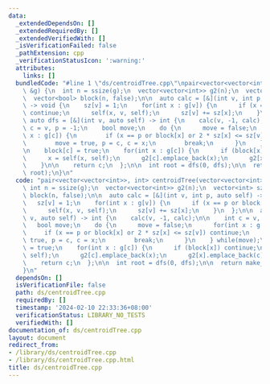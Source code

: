 ```yaml
---
data:
  _extendedDependsOn: []
  _extendedRequiredBy: []
  _extendedVerifiedWith: []
  _isVerificationFailed: false
  _pathExtension: cpp
  _verificationStatusIcon: ':warning:'
  attributes:
    links: []
  bundledCode: "#line 1 \"ds/centroidTree.cpp\"\npair<vector<vector<int>>, int> centroidTree(vector<vector<int>>\
    \ &g) {\n  int n = ssize(g);\n  vector<vector<int>> g2(n);\n  vector<int> sz(n);\n\
    \  vector<bool> block(n, false);\n\n  auto calc = [&](int v, int p, auto self)\
    \ -> void {\n    sz[v] = 1;\n    for(int x : g[v]) {\n      if (x == p or block[x])\
    \ continue;\n      self(x, v, self);\n      sz[v] += sz[x];\n    }\n  };\n\n \
    \ auto dfs = [&](int v, auto self) -> int {\n    calc(v, -1, calc);\n\n    int\
    \ c = v, p = -1;\n    bool move;\n    do {\n      move = false;\n      for(int\
    \ x : g[c]) {\n        if (x == p or block[x] or 2 * sz[x] <= sz[v]) continue;\n\
    \        move = true, p = c, c = x;\n        break;\n      }\n    } while(move);\n\
    \n    block[c] = true;\n    for(int x : g[c]) {\n      if (block[x]) continue;\n\
    \      x = self(x, self);\n      g2[c].emplace_back(x);\n      g2[x].emplace_back(c);\n\
    \    }\n\n    return c;\n  };\n\n  int root = dfs(0, dfs);\n\n  return make_pair(g2,\
    \ root);\n}\n"
  code: "pair<vector<vector<int>>, int> centroidTree(vector<vector<int>> &g) {\n \
    \ int n = ssize(g);\n  vector<vector<int>> g2(n);\n  vector<int> sz(n);\n  vector<bool>\
    \ block(n, false);\n\n  auto calc = [&](int v, int p, auto self) -> void {\n \
    \   sz[v] = 1;\n    for(int x : g[v]) {\n      if (x == p or block[x]) continue;\n\
    \      self(x, v, self);\n      sz[v] += sz[x];\n    }\n  };\n\n  auto dfs = [&](int\
    \ v, auto self) -> int {\n    calc(v, -1, calc);\n\n    int c = v, p = -1;\n \
    \   bool move;\n    do {\n      move = false;\n      for(int x : g[c]) {\n   \
    \     if (x == p or block[x] or 2 * sz[x] <= sz[v]) continue;\n        move =\
    \ true, p = c, c = x;\n        break;\n      }\n    } while(move);\n\n    block[c]\
    \ = true;\n    for(int x : g[c]) {\n      if (block[x]) continue;\n      x = self(x,\
    \ self);\n      g2[c].emplace_back(x);\n      g2[x].emplace_back(c);\n    }\n\n\
    \    return c;\n  };\n\n  int root = dfs(0, dfs);\n\n  return make_pair(g2, root);\n\
    }\n"
  dependsOn: []
  isVerificationFile: false
  path: ds/centroidTree.cpp
  requiredBy: []
  timestamp: '2024-02-10 22:33:36+08:00'
  verificationStatus: LIBRARY_NO_TESTS
  verifiedWith: []
documentation_of: ds/centroidTree.cpp
layout: document
redirect_from:
- /library/ds/centroidTree.cpp
- /library/ds/centroidTree.cpp.html
title: ds/centroidTree.cpp
---
```

